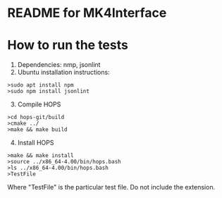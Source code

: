 # README for MK4Interface 

# How to run the tests

1. Dependencies: nmp, jsonlint
2. Ubuntu installation instructions:
```
>sudo apt install npm
>sudo npm install jsonlint
```
3. Compile HOPS
```
>cd hops-git/build
>cmake ../
>make && make build
```
4. Install HOPS
```
>make && make install
>source ../x86_64-4.00/bin/hops.bash
>ls ../x86_64-4.00/bin/hops.bash
>TestFile
```
Where "TestFile" is the particular test file. Do not include the extension.



